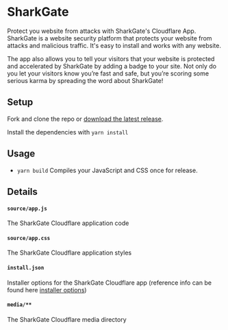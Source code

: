 # SharkGate

Protect you website from attacks with SharkGate's Cloudflare App. SharkGate is a website security platform that protects
your website from attacks and malicious traffic. It's easy to install and works with any website.

The app also allows you to tell your visitors that your website is protected and accelerated by SharkGate by adding a badge to your site.
Not only do you let your visitors know you’re fast and safe, but you’re scoring some serious karma by spreading the word about SharkGate!



## Setup

Fork and clone the repo or <a href="https://github.com/website-protection-sharkgate/cloudflare-app/releases/latest" >download the latest release</a>.

Install the dependencies with `yarn install`

## Usage

- `yarn build` Compiles your JavaScript and CSS once for release.

## Details

#### `source/app.js`

The SharkGate Cloudflare application code

#### `source/app.css`

The SharkGate Cloudflare application styles

#### `install.json`

Installer options for the SharkGate Cloudflare app (reference info can be found here <a href="https://www.cloudflare.com/apps/developer/docs/install-json">installer options</a>)

#### `media/**`

The SharkGate Cloudflare media directory
